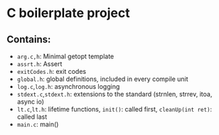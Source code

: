 # C boilerplate project

## Contains:
 - ```arg.c,h```: Minimal getopt template
 - ```assrt.h```: Assert
 - ```exitCodes.h```: exit codes
 - ```global.h```: global definitions, included in every compile unit
 - ```log.c```,```log.h```: asynchronous logging
 - ```stdext.c```,```stdext.h```: extensions to the standard (strnlen, strrev, itoa, async io)
 - ```lt.c```,```lt.h```: lifetime functions, ```init()```: called first, ```cleanUp(int ret)```: called last
 - ```main.c```: main()

